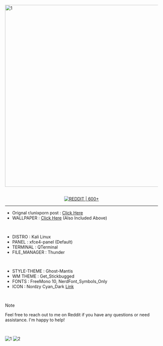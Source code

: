 <img width="2560" height="600" alt="1" src="https://github.com/user-attachments/assets/3c9094fc-59dd-4dc1-aca4-2ee2a071d276" />\
<br/>
<p align="center">
  <a href="https://www.reddit.com/r/unixporn/comments/1iol9mr/xfce_the_creation_of_adam/?utm_source=share&utm_medium=web3x&utm_name=web3xcss&utm_term=1&utm_content=share_button">
    <img src="https://img.shields.io/badge/REDDIT%20%7C%20600%2B-FF4500?style=for-the-badge&logo=reddit&logoColor=white" alt="REDDIT | 600+" />
  </a>
</p>



---

- Orignal r/unixporn post : [Click Here](https://www.reddit.com/r/unixporn/comments/1iol9mr/xfce_the_creation_of_adam/?utm_source=share&utm_medium=web3x&utm_name=web3xcss&utm_term=1&utm_content=share_button)
- WALLPAPER : [Click Here](https://x.com/punsbymann/status/1860315813032427662)  (Also Included Above)
<br/>

- DISTRO : Kali Linux
- PANEL : xfce4-panel (Default)
- TERMINAL : QTerminal
- FILE_MANAGER : Thunder
<br/>

- STYLE-THEME : Ghost-Mantis
- WM THEME : Get_Stickbugged
- FONTS : FreeMono 10, NerdFont_Symbols_Only
- ICON : Nordzy Cyan_Dark [Link](https://github.com/alvatip/Nordzy-icon)
<br/>

> [!NOTE]
> Feel free to reach out to me on Reddit if you have any questions or need assistance. I'm happy to help!
<br/>

![1](https://github.com/user-attachments/assets/0f880099-8f2b-4121-b538-3e6955dfb3f5)
![2](https://github.com/user-attachments/assets/1e3cd3df-5f66-45b1-95cd-5cd93cbb7b8f)
